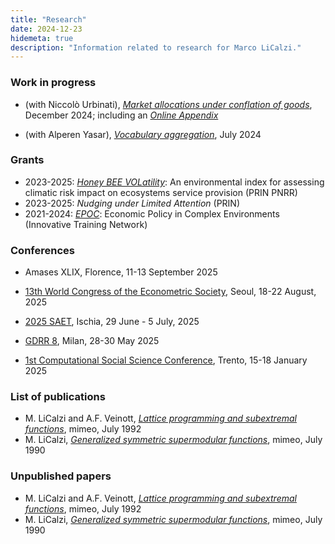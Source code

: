 ```yaml
---
title: "Research"
date: 2024-12-23
hidemeta: true
description: "Information related to research for Marco LiCalzi."
---
```


### Work in progress

+ (with Niccolò Urbinati), [*Market allocations under conflation of goods*](https://www.unive.it/pag/fileadmin/user_upload/dipartimenti/economia/doc/Pubblicazioni_scientifiche/working_papers/2022/WP_DSE_urbinati_licalzi_05_22.pdf), December 2024; including an [*Online Appendix*](MACG-Online-Appendix.pdf)

+ (with Alperen Yasar), [*Vocabulary aggregation*](https://papers.ssrn.com/sol3/papers.cfm?abstract_id=4902792), July 2024

### Grants

+ 2023-2025: [*Honey BEE VOLatility*](https://www.beevol.unifi.it): An environmental index for assessing climatic risk impact on ecosystems service provision (PRIN PNRR)
+ 2023-2025: *Nudging under Limited Attention* (PRIN)
+ 2021-2024: [*EPOC*](https://epoc-itn.eu): Economic Policy in Complex Environments (Innovative Training Network)

### Conferences

+ Amases XLIX, Florence, 11-13 September 2025

+ [13th World Congress of the Econometric Society](https://www.econometricsociety.org/regional-activities/schedule/2025/08/18/2025-World-Congress-Seoul-Korea#home), Seoul, 18-22 August, 2025

+ [2025 SAET]([https://saet.uiowa.edu/2025-conference/](https://www.mathematical-economics-naples.eu)), Ischia, 29 June - 5 July, 2025

+ [GDRR 8](https://dec.unibocconi.eu/8GDRR), Milan, 28-30 May 2025

+ [1st Computational Social Science Conference](https://cs2italy.org/), Trento, 15-18 January 2025


### List of publications

+ M. LiCalzi and A.F. Veinott, [*Lattice programming and subextremal functions*](http://ideas.repec.org/p/wpa/wuwpge/0509001.html), mimeo, July 1992
+ M. LiCalzi, [*Generalized symmetric supermodular functions*](SymmetricSupermodular.pdf), mimeo, July 1990

### Unpublished papers

+ M. LiCalzi and A.F. Veinott, [*Lattice programming and subextremal functions*](http://ideas.repec.org/p/wpa/wuwpge/0509001.html), mimeo, July 1992
+ M. LiCalzi, [*Generalized symmetric supermodular functions*](SymmetricSupermodular.pdf), mimeo, July 1990
